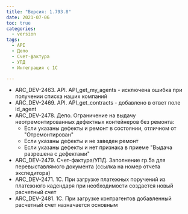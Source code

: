 ```yaml
---
title: "Версия: 1.793.8"
date: 2021-07-06
toc: true
categories:
  - version
tags:
  - API
  - Депо
  - Счет-фактура
  - УПД
  - Интеграция с 1С

---
```


-   ARC_DEV-2463. API. API_get_my_agents - исключена ошибка при получении списка наших компаний
-   ARC_DEV-2469. API. API_get_contracts - добавлено в ответ поле id_agent
-   ARC_DEV-2478. Депо. Ограничение на выдачу неотремонтированных дефектных контейнеров без ремонта:
      - Если указаны дефекты и ремонт в состоянии, отличном от "Отремонтирован"
      - Если указаны дефекты и не заведен ремонт
      - Если указаны дефекты и нет признака в приеме "Выдача разрешена с дефектами"
-   ARC_DEV-2479. Счет-фактура/УПД. Заполнение гр.5а для перевыставлямого документа (ссылка на номер отчета экспедитора)
-   ARC_DEV-2471. 1С. При загрузке платежных поручений из платежного кадендаря при необходимости создается новый расчетный счет
-   ARC_DEV-2481. 1C. При загрузке контрагентов добавленный расчетный счет назначается основным
